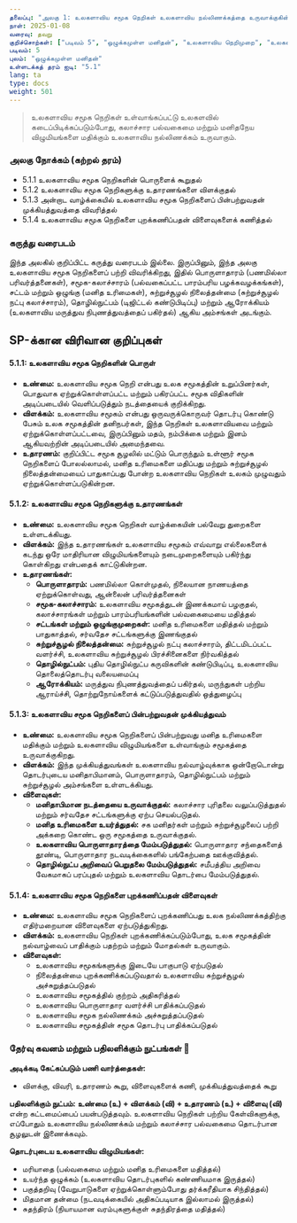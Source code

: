```yaml
---
தலைப்பு: "அலகு 1: உலகளாவிய சமூக நெறிகள் உலகளாவிய நல்லிணக்கத்தை உருவாக்குகின்றன"
நாள்: 2025-01-08
வரைவு: தவறு
குறிச்சொற்கள்: ["படிவம் 5", "ஒழுக்கமுள்ள மனிதன்", "உலகளாவிய நெறிமுறை", "உலகளாவிய சமூகம்", "உலகளாவிய நல்லிணக்கம்"]
படிவம்: 5
புலம்: "ஒழுக்கமுள்ள மனிதன்"
உள்ளடக்கத் தரம் ஐடி: "5.1"
lang: ta
type: docs
weight: 501
---
```


> உலகளாவிய சமூக நெறிகள் உள்வாங்கப்பட்டு உலகளவில் கடைப்பிடிக்கப்படும்போது, கலாச்சார பல்வகைமை மற்றும் மனிதநேய விழுமியங்களை மதிக்கும் உலகளாவிய நல்லிணக்கம் உருவாகும்.

### அலகு நோக்கம் (கற்றல் தரம்)

- 5.1.1 உலகளாவிய சமூக நெறிகளின் பொருளைக் கூறுதல்
- 5.1.2 உலகளாவிய சமூக நெறிகளுக்கு உதாரணங்களை விளக்குதல்
- 5.1.3 அன்றாட வாழ்க்கையில் உலகளாவிய சமூக நெறிகளைப் பின்பற்றுவதன் முக்கியத்துவத்தை விவரித்தல்
- 5.1.4 உலகளாவிய சமூக நெறிகளை புறக்கணிப்பதன் விளைவுகளைக் கணித்தல்

### கருத்து வரைபடம்

இந்த அலகில் குறிப்பிட்ட கருத்து வரைபடம் இல்லை. இருப்பினும், இந்த அலகு உலகளாவிய சமூக நெறிகளைப் பற்றி விவரிக்கிறது, இதில் பொருளாதாரம் (பணமில்லா பரிவர்த்தனைகள்), சமூக-கலாச்சாரம் (பல்வகைப்பட்ட பாரம்பரிய பழக்கவழக்கங்கள்), சட்டம் மற்றும் ஒழுங்கு (மனித உரிமைகள்), சுற்றுச்சூழல் நிலைத்தன்மை (சுற்றுச்சூழல் நட்பு கலாச்சாரம்), தொழில்நுட்பம் (டிஜிட்டல் கண்டுபிடிப்பு) மற்றும் ஆரோக்கியம் (உலகளாவிய மருத்துவ நிபுணத்துவத்தைப் பகிர்தல்) ஆகிய அம்சங்கள் அடங்கும்.

## SP-க்கான விரிவான குறிப்புகள்

#### 5.1.1: உலகளாவிய சமூக நெறிகளின் பொருள்

- **உண்மை:** உலகளாவிய சமூக நெறி என்பது உலக சமூகத்தின் உறுப்பினர்கள், பொதுவாக ஏற்றுக்கொள்ளப்பட்ட மற்றும் பகிரப்பட்ட சமூக விதிகளின் அடிப்படையில் வெளிப்படுத்தும் நடத்தையைக் குறிக்கிறது.
- **விளக்கம்:** உலகளாவிய சமூகம் என்பது ஒருவருக்கொருவர் தொடர்பு கொண்டு பேசும் உலக சமூகத்தின் தனிநபர்கள், இந்த நெறிகள் உலகளாவியவை மற்றும் ஏற்றுக்கொள்ளப்பட்டவை, இருப்பினும் மதம், நம்பிக்கை மற்றும் இனம் ஆகியவற்றின் அடிப்படையில் அமைந்தவை.
- **உதாரணம்:** குறிப்பிட்ட சமூக சூழலில் மட்டும் பொருந்தும் உள்ளூர் சமூக நெறிகளைப் போலல்லாமல், மனித உரிமைகளை மதிப்பது மற்றும் சுற்றுச்சூழல் நிலைத்தன்மையைப் பாதுகாப்பது போன்ற உலகளாவிய நெறிகள் உலகம் முழுவதும் ஏற்றுக்கொள்ளப்படுகின்றன.

#### 5.1.2: உலகளாவிய சமூக நெறிகளுக்கு உதாரணங்கள்

- **உண்மை:** உலகளாவிய சமூக நெறிகள் வாழ்க்கையின் பல்வேறு துறைகளை உள்ளடக்கியது.
- **விளக்கம்:** இந்த உதாரணங்கள் உலகளாவிய சமூகம் எவ்வாறு எல்லைகளைக் கடந்து ஒரே மாதிரியான விழுமியங்களையும் நடைமுறைகளையும் பகிர்ந்து கொள்கிறது என்பதைக் காட்டுகின்றன.
- **உதாரணங்கள்:**
  - **பொருளாதாரம்:** பணமில்லா கொள்முதல், நிலையான நாணயத்தை ஏற்றுக்கொள்வது, ஆன்லைன் பரிவர்த்தனைகள்
  - **சமூக-கலாச்சாரம்:** உலகளாவிய சமூகத்துடன் இணக்கமாய் பழகுதல், கலாச்சாரங்கள் மற்றும் பாரம்பரியங்களின் பல்வகைமையை மதித்தல்
  - **சட்டங்கள் மற்றும் ஒழுங்குமுறைகள்:** மனித உரிமைகளை மதித்தல் மற்றும் பாதுகாத்தல், சர்வதேச சட்டங்களுக்கு இணங்குதல்
  - **சுற்றுச்சூழல் நிலைத்தன்மை:** சுற்றுச்சூழல் நட்பு கலாச்சாரம், திட்டமிடப்பட்ட வளர்ச்சி, உலகளாவிய சுற்றுச்சூழல் பிரச்சினைகளை நிர்வகித்தல்
  - **தொழில்நுட்பம்:** புதிய தொழில்நுட்ப கருவிகளின் கண்டுபிடிப்பு, உலகளாவிய தொலைத்தொடர்பு வலையமைப்பு
  - **ஆரோக்கியம்:** மருத்துவ நிபுணத்துவத்தைப் பகிர்தல், மருந்துகள் பற்றிய ஆராய்ச்சி, தொற்றுநோய்களைக் கட்டுப்படுத்துவதில் ஒத்துழைப்பு

#### 5.1.3: உலகளாவிய சமூக நெறிகளைப் பின்பற்றுவதன் முக்கியத்துவம்

- **உண்மை:** உலகளாவிய சமூக நெறிகளைப் பின்பற்றுவது மனித உரிமைகளை மதிக்கும் மற்றும் உலகளாவிய விழுமியங்களை உள்வாங்கும் சமூகத்தை உருவாக்குகிறது.
- **விளக்கம்:** இந்த முக்கியத்துவங்கள் உலகளாவிய நல்வாழ்வுக்காக ஒன்றோடொன்று தொடர்புடைய மனிதாபிமானம், பொருளாதாரம், தொழில்நுட்பம் மற்றும் சுற்றுச்சூழல் அம்சங்களை உள்ளடக்கியது.
- **விளைவுகள்:**
  - **மனிதாபிமான நடத்தையை உருவாக்குதல்:** கலாச்சார புரிதலை வலுப்படுத்துதல் மற்றும் சர்வதேச சட்டங்களுக்கு ஏற்ப செயல்படுதல்.
  - **மனித உரிமைகளை உயர்த்துதல்:** சக மனிதர்கள் மற்றும் சுற்றுச்சூழலைப் பற்றி அக்கறை கொண்ட ஒரு சமூகத்தை உருவாக்குதல்.
  - **உலகளாவிய பொருளாதாரத்தை மேம்படுத்துதல்:** பொருளாதார சந்தைகளைத் தூண்டி, பொருளாதார நடவடிக்கைகளில் பங்கேற்பதை ஊக்குவித்தல்.
  - **தொழில்நுட்ப அறிவைப் பெறுதலை மேம்படுத்துதல்:** சமீபத்திய அறிவை வேகமாகப் பரப்புதல் மற்றும் உலகளாவிய தொடர்பை மேம்படுத்துதல்.

#### 5.1.4: உலகளாவிய சமூக நெறிகளை புறக்கணிப்பதன் விளைவுகள்

- **உண்மை:** உலகளாவிய சமூக நெறிகளைப் புறக்கணிப்பது உலக நல்லிணக்கத்திற்கு எதிர்மறையான விளைவுகளை ஏற்படுத்துகிறது.
- **விளக்கம்:** உலகளாவிய நெறிகள் புறக்கணிக்கப்படும்போது, உலக சமூகத்தின் நல்வாழ்வைப் பாதிக்கும் பதற்றம் மற்றும் மோதல்கள் உருவாகும்.
- **விளைவுகள்:**
  - உலகளாவிய சமூகங்களுக்கு இடையே பாகுபாடு ஏற்படுதல்
  - நிலைத்தன்மை புறக்கணிக்கப்படுவதால் உலகளாவிய சுற்றுச்சூழல் அச்சுறுத்தப்படுதல்
  - உலகளாவிய சமூகத்தில் குற்றம் அதிகரித்தல்
  - உலகளாவிய பொருளாதார வளர்ச்சி பாதிக்கப்படுதல்
  - உலகளாவிய சமூக நல்லிணக்கம் அச்சுறுத்தப்படுதல்
  - உலகளாவிய சமூகத்தின் சமூக தொடர்பு பாதிக்கப்படுதல்

### தேர்வு கவனம் மற்றும் பதிலளிக்கும் நுட்பங்கள் 📝

**அடிக்கடி கேட்கப்படும் பணி வார்த்தைகள்:**
- விளக்கு, விவரி, உதாரணம் கூறு, விளைவுகளைக் கணி, முக்கியத்துவத்தைக் கூறு

**பதிலளிக்கும் நுட்பம்:**
**உண்மை (உ) + விளக்கம் (வி) + உதாரணம் (உ) + விளைவு (வி)** என்ற கட்டமைப்பைப் பயன்படுத்தவும். உலகளாவிய நெறிகள் பற்றிய கேள்விகளுக்கு, எப்போதும் உலகளாவிய நல்லிணக்கம் மற்றும் கலாச்சார பல்வகைமை தொடர்பான சூழலுடன் இணைக்கவும்.

**தொடர்புடைய உலகளாவிய விழுமியங்கள்:**
- மரியாதை (பல்வகைமை மற்றும் மனித உரிமைகளை மதித்தல்)
- உயர்ந்த ஒழுக்கம் (உலகளாவிய தொடர்புகளில் கண்ணியமாக இருத்தல்)
- பகுத்தறிவு (வேறுபாடுகளை ஏற்றுக்கொள்ளும்போது தர்க்கரீதியாக சிந்தித்தல்)
- மிதமான தன்மை (நடவடிக்கையில் அதிகப்படியாக இல்லாமல் இருத்தல்)
- சுதந்திரம் (நியாயமான வரம்புகளுக்குள் சுதந்திரத்தை மதித்தல்)